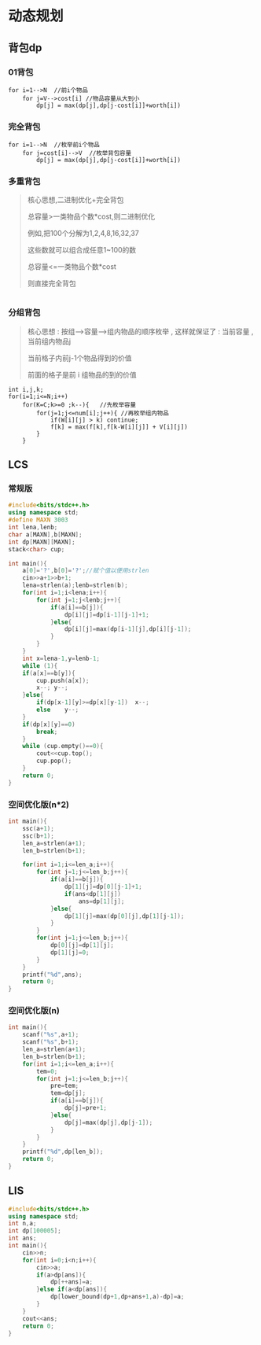 # 动态规划

## 背包dp

### 01背包

```伪代码
for i=1-->N  //前i个物品
	for j=V-->cost[i] //物品容量从大到小
		dp[j] = max(dp[j],dp[j-cost[i]]+worth[i])
```

### 完全背包

```伪代码
for i=1-->N  //枚举前i个物品
	for j=cost[i]-->V  //枚举背包容量
		dp[j] = max(dp[j],dp[j-cost[i]]+worth[i])
```

### 多重背包

> 核心思想,二进制优化+完全背包
>
> 总容量>一类物品个数*cost,则二进制优化
>
> 例如,把100个分解为1,2,4,8,16,32,37
>
> 这些数就可以组合成任意1~100的数
>
> 总容量<=一类物品个数*cost
>
> 则直接完全背包

```伪代码

```

### 分组背包

> 核心思想 :  按组-->容量-->组内物品的顺序枚举 , 这样就保证了 : 当前容量 , 当前组内物品j
>
> 当前格子内前j-1个物品得到的价值
>
> 前面的格子是前 i 组物品的到的价值

```伪代码
int i,j,k;
for(i=1;i<=N;i++)
    for(K=C;k>=0 ;k--){   //先枚举容量
        for(j=1;j<=num[i];j++){ //再枚举组内物品
            if(W[i][j] > k) continue;
            f[k] = max(f[k],f[k-W[i][j]] + V[i][j])
        }
    }
```

## LCS

### 常规版

```cpp
#include<bits/stdc++.h>
using namespace std;
#define MAXN 3003
int lena,lenb;
char a[MAXN],b[MAXN];
int dp[MAXN][MAXN];
stack<char> cup;

int main(){
    a[0]='?',b[0]='?';//赋个值以便用strlen
    cin>>a+1>>b+1;
    lena=strlen(a);lenb=strlen(b);
    for(int i=1;i<lena;i++){
        for(int j=1;j<lenb;j++){
            if(a[i]==b[j]){
                dp[i][j]=dp[i-1][j-1]+1;
            }else{
                dp[i][j]=max(dp[i-1][j],dp[i][j-1]);
            }
        }
    }
    int x=lena-1,y=lenb-1;
    while (1){
	if(a[x]==b[y]){
	    cup.push(a[x]);
	    x--; y--;
	}else{
	    if(dp[x-1][y]>=dp[x][y-1])  x--;
	    else    y--;
	}
	if(dp[x][y]==0)
	    break;
    }
    while (cup.empty()==0){
        cout<<cup.top();
        cup.pop();
    }
    return 0;
}
```

### 空间优化版(n*2)

```cpp
int main(){
    ssc(a+1);
    ssc(b+1);
    len_a=strlen(a+1);
    len_b=strlen(b+1);

    for(int i=1;i<=len_a;i++){
        for(int j=1;j<=len_b;j++){
            if(a[i]==b[j]){
                dp[1][j]=dp[0][j-1]+1;
                if(ans<dp[1][j])
                    ans=dp[1][j];
            }else{
                dp[1][j]=max(dp[0][j],dp[1][j-1]);
            }
        }
        for(int j=1;j<=len_b;j++){
            dp[0][j]=dp[1][j];
            dp[1][j]=0;
        }
    }
	printf("%d",ans);
	return 0;
}
```

### 空间优化版(n)

```cpp
int main(){
	scanf("%s",a+1);
	scanf("%s",b+1);
	len_a=strlen(a+1);
	len_b=strlen(b+1);
	for(int i=1;i<=len_a;i++){
		tem=0;
		for(int j=1;j<=len_b;j++){
			pre=tem;
			tem=dp[j];
			if(a[i]==b[j]){
				dp[j]=pre+1;
			}else{
				dp[j]=max(dp[j],dp[j-1]);
			}
		}
	}
	printf("%d",dp[len_b]);
	return 0;
}
```

## LIS

```cpp
#include<bits/stdc++.h>
using namespace std;
int n,a;
int dp[100005];
int ans;
int main(){
    cin>>n;
    for(int i=0;i<n;i++){
		cin>>a;
		if(a>dp[ans]){
	    	dp[++ans]=a;
		}else if(a<dp[ans]){
	    	dp[lower_bound(dp+1,dp+ans+1,a)-dp]=a;
		}
    }
    cout<<ans;
    return 0;
}
```
